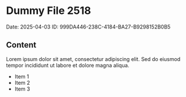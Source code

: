 # Dummy File 2518

Date: 2025-04-03
ID: 999DA446-238C-4184-BA27-B9298152B0B5

## Content

Lorem ipsum dolor sit amet, consectetur adipiscing elit.
Sed do eiusmod tempor incididunt ut labore et dolore magna aliqua.

* Item 1
* Item 2
* Item 3

